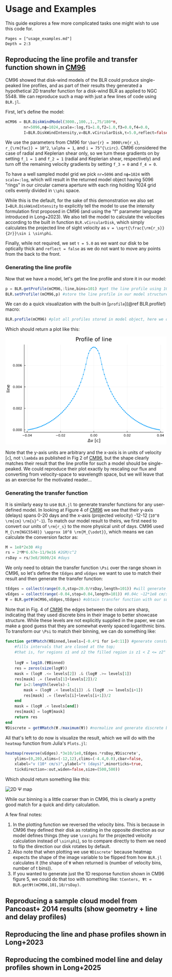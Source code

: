 # Usage and Examples

This guide explores a few more complicated tasks one might wish to use this code for. 

```@contents
Pages = ["usage_examples.md"]
Depth = 2:3
```

## Reproducing the line profile and transfer function shown in [CM96](https://ui.adsabs.harvard.edu/abs/1996ApJ...466..704C/abstract)

CM96 showed that disk-wind models of the BLR could produce single-peaked line profiles, and as part of their results they generated a hypothetical 2D transfer function for a disk-wind BLR as applied to NGC 5548. We can reproduce such a map with just a few lines of code using `BLR.jl`.

First, let's define the model: 
```julia
mCM96 = BLR.DiskWindModel(3000.,100.,1.,75/180*π,
        nr=5096,nϕ=1024,scale=:log,f1=1.0,f2=1.0,f3=0.0,f4=0.0,
        I=BLR.DiskWindIntensity,v=BLR.vCircularDisk,τ=5.0,reflect=false)
```

We use the parameters from CM96 for ``\bar{r} = 3000\rm{r_s}``, ``r_{\rm{fac}} = 10^2``, ``\alpha = 1``, and ``i = 75^{\circ}``. CM96 considered the case of radial and Keplerian shear only, so we turn these gradients on by setting ``f_1 = 1`` and ``f_2 = 1`` (radial and Keplerian shear, respectively) and turn off the remaining velocity gradients by setting ``f_3 = 0`` and ``f_4 = 0``. 

To have a well sampled model grid we pick `nr=5096` and `nϕ=1024` with `scale=:log`, which will result in the returned model object having 5096 "rings" in our circular camera aperture with each ring holding 1024 grid cells evenly divided in ``\\phi`` space. 

While this is the default, for the sake of this demonstration we also set `I=BLR.DiskWindIntensity` to explicitly tell the model to use the intensity formulation first proposed in CM96 (and using the "f" parameter language introduced in Long+2023). We also tell the model to calculate the velocities according to the built in function `BLR.vCircularDisk`, which simply calculates the projected line of sight velocity as ``v = \sqrt{\frac{\rm{r_s}}{2r}}\sin i \sin\phi``. 

Finally, while not required, we set `τ = 5.0` as we want our disk to be optically thick and `reflect = false` as we do not want to move any points from the back to the front. 

### Generating the line profile
Now that we have a model, let's get the line profile and store it in our model:

```julia
p = BLR.getProfile(mCM96,:line,bins=101) #get the line profile using 101 bins in velocity-space, otherwise using default params
BLR.setProfile!(mCM96,p) #store the line profile in our model structure
```

We can do a quick visualization with the built-in [`profile`](@ref BLR.profile!) macro:

```julia
BLR.profile(mCM96) #plot all profiles stored in model object, here we only have set :line so only :line will be plotted
```
Which should return a plot like this:

![result of BLR.profile](LPCM96_quick.png)

Note that the y-axis units are arbitrary and the x-axis is in units of velocity [``c``], not ``\lambda`` as published in Fig 2 of [CM96](https://articles.adsabs.harvard.edu/pdf/1996ApJ...466..704C), but the shape clearly matches their result that the line profile for such a model should be single-peaked. We could reproduce their plot exactly by rescaling our flux and converting from velocity-space to wavelength space, but we will leave that as an exercise for the motivated reader...

### Generating the transfer function 

It is similarly easy to use `BLR.jl` to generate transfer functions for any user-defined model. In looking at Figure 4 of [CM96](https://articles.adsabs.harvard.edu/pdf/1996ApJ...466..704C) we see that their y-axis (delays) spans 0-20 days and the x-axis (projected velocity) -12-12 (``10^8`` ``\rm{cm}`` ``\rm{s}^-1``). To match our model result to theirs, we first need to convert our units of ``\rm{r_s}`` to the more physical unit of days. CM96 used ``M_{\rm{NGC5548}} \approx 10^8 \rm{M_{\odot}}``, which means we can calculate the conversion factor as:

```julia
M = 1e8*2e30 #kg
rs = 2*M*6.67e-11/9e16 #2GM/c^2
rsDay = rs/3e8/3600/24 #days
```

We only need to obtain the transfer function ``\Psi`` over the range shown in CM96, so let's define the `tEdges` and `vEdges` we want to use to match their result and then generate the transfer function:

```julia
tEdges = collect(range(0.0,stop=20.0/rsDay,length=101)) #will generate 100 bins, convert 20 days upper limit to units of rs
vEdges = collect(range(-0.04,stop=0.04,length=101)) #0.04c ~12*1e8 cm/s
Ψ = BLR.getΨ(mCM96,vEdges,tEdges) #obtain transfer function with our supplied bin edges 
```

Note that in Fig. 4 of [CM96](https://articles.adsabs.harvard.edu/pdf/1996ApJ...466..704C) the edges between the colors are sharp, indicating that they used discrete bins in their image to better showcase structure. While these levels are not explicitly supplied in the paper, we can make a good guess that they are somewhat evenly spaced logarithmic bins. To transform our ``\Psi`` to match their binning, we can do something like: 

```julia
function getΨMatch(ΨBinned,levels=[-0.4*i for i=0:11]) #generate constant log10 bins of Ψ
    #fills intervals that are closed at the top;
    #that is, for regions z1 and z2 the filled region is z1 < Z <= z2"

    logΨ = log10.(ΨBinned)
    res = zeros(size(logΨ))
    mask = (logΨ .<= levels[2]) .& (logΨ .>= levels[1])
    res[mask] .= (levels[1]+levels[2])/2
    for i=2:length(levels)-1
        mask = (logΨ .< levels[i]) .& (logΨ .>= levels[i+1])
        res[mask] .= (levels[i]+levels[i+1])/2
    end
    mask = (logΨ .< levels[end])
    res[mask] = logΨ[mask]
    return res
end
ΨDiscrete = getΨMatch(Ψ./maximum(Ψ)) #normalize and generate discrete bins
```

All that's left to do now is visualize the result, which we will do with the `heatmap` function from Julia's `Plots.jl`:

```julia
heatmap(reverse(vEdges).*3e10/1e8,tEdges.*rsDay,ΨDiscrete',
    ylims=(0,20),xlims=(-12,12),clims=(-4.4,0.0),cbar=false,
    xlabel="v (10⁸ cm/s)",ylabel="τ (days)",minorticks=true,
    tickdirection=:out,widen=false,size=(500,500))
```

Which should return something like this:

![2D Ψ map](CM96_Ψ_quick.png)

While our binning is a little coarser than in CM96, this is clearly a pretty good match for a quick and dirty calculation. 

A few final notes: 
1. In the plotting function we reversed the velocity bins. This is because in CM96 they defined their disk as rotating in the opposite direction as our model defines things (they use ``\cos\phi`` for the projected velocity calculation instead of ``\sin\phi``), so to compare directly to them we need to flip the direction our disk rotates by default. 
2. Also note that when plotting we use `ΨDiscrete'` because heatmap expects the shape of the image variable to be flipped from how `BLR.jl` calculates it (the shape of `Ψ` when returned is (number of velocity bins, number of t bins)). 
3. If you wanted to generate just the 1D response function shown in CM96 figure 5, we could do that too with something like: `tCenters, Ψt = BLR.getΨt(mCM96,101,10/rsDay)`. 

## Reproducing a sample cloud model from Pancoast+ 2014 results (show geometry + line and delay profiles)

## Reproducing the line and phase profiles shown in Long+2023 

## Reproducing the combined model line and delay profiles shown in Long+2025 